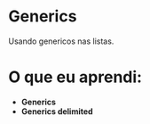 # Generics
Usando genericos nas listas.
# O que eu aprendi:
* **Generics**
* **Generics delimited**
